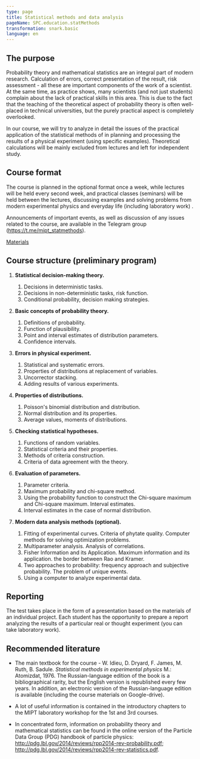```yaml
---
type: page
title: Statistical methods and data analysis
pageName: SPC.education.statMethods
transformation: snark.basic
language: en
---
```


## The purpose

Probability theory and mathematical statistics are an integral part of modern research. Calculation of errors, correct presentation of the result, risk assessment - all these are important components of the work of a scientist. At the same time, as practice shows, many scientists (and not just students) complain about the lack of practical skills in this area. This is due to the fact that the teaching of the theoretical aspect of probability theory is often well-placed in technical universities, but the purely practical aspect is completely overlooked.

In our course, we will try to analyze in detail the issues of the practical application of the statistical methods of in planning and processing the results of a physical experiment (using specific examples). Theoretical calculations will be mainly excluded from lectures and left for independent study.

## Course format

The course is planned in the optional format once a week, while lectures will be held every second week, and practical classes (seminars) will be held between the lectures, discussing examples and solving problems from modern experimental physics and everyday life (including laboratory work) .


Announcements of important events, as well as discussion of any issues related to the course, are available in the Telegram group (<https://t.me/mipt_statmethods>).

[Materials](https://github.com/mipt-npm-study/stat-methods)

## Course structure (preliminary program)

1.  **Statistical decision-making theory.**
    1.  Decisions in deterministic tasks.
    2.  Decisions in non-deterministic tasks, risk function.
    3.  Conditional probability, decision making strategies.

2.  **Basic concepts of probability theory.**
    1. Definitions of probability.
    2. Function of plausibility.
    3. Point and interval estimates of distribution parameters.
    4. Confidence intervals.

3.  **Errors in physical experiment.**
    1.  Statistical and systematic errors.
    2.  Properties of distributions at replacement of variables.
    3.  Uncorrector stacking.
    4.  Adding results of various experiments.

4.  **Properties of distributions.**
    1. Poisson's binomial distribution and distribution.
    2. Normal distribution and its properties.
    3. Average values, moments of distributions.

5.  **Checking statistical hypotheses.**
    1. Functions of random variables.
    2. Statistical criteria and their properties.
    3. Methods of criteria construction.
    4. Criteria of data agreement with the theory.

6.  **Evaluation of parameters.**
    1. Parameter criteria.
    2. Maximum probability and chi-square method.
    3. Using the probability function to construct the Chi-square maximum and Chi-square maximum. Interval estimates.
    4. Interval estimates in the case of normal distribution.

7.  **Modern data analysis methods (optional).**
    1.  Fitting of experimental curves. Criteria of phytate quality. Computer methods for solving optimization problems.
    2.  Multiparameter analysis. Analysis of correlations.
    3.  Fisher Information and its Application. Maximum information and its application.
        the border between Rao and Kramer.
    4.  Two approaches to probability: frequency approach and subjective probability. The problem of unique events.
    5.  Using a computer to analyze experimental data.

## Reporting

The test takes place in the form of a presentation based on the materials of an individual project. Each student has the opportunity to prepare a report analyzing the results of a particular real or thought experiment (you can take laboratory work).

## Recommended literature

* The main textbook for the course - W. Idieu, D. Dryard, F. James, M. Ruth, B. Sadule. 
*Statistical methods in experimental physics* M.: Atomizdat, 1976. The Russian-language edition of the book is a bibliographical rarity, but the English version is republished every few years. In addition, an electronic version of the Russian-language edition is available (including the course materials on Google-drive).

* A lot of useful information is contained in the introductory chapters to the MIPT laboratory workshop for the 1st and 3rd courses.

* In concentrated form, information on probability theory and mathematical statistics can be found in the online version of the Particle Data Group (PDG) handbook of particle physics: <http://pdg.lbl.gov/2014/reviews/rpp2014-rev-probability.pdf>; <http://pdg.lbl.gov/2014/reviews/rpp2014-rev-statistics.pdf>.
